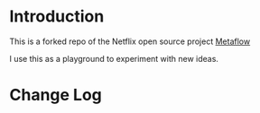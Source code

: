 # Introduction
This is a forked repo of the Netflix open source project [Metaflow](https://github.com/Netflix/metaflow)

I use this as a playground to experiment with new ideas.

# Change Log